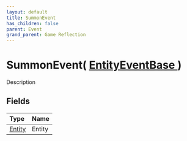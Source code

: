 ```yaml
---
layout: default
title: SummonEvent
has_children: false
parent: Event
grand_parent: Game Reflection
---
```

# SummonEvent( [ EntityEventBase ](/riftbreaker-wiki/docs/game-reflection/events/entity_event_base/) )
Description 

## Fields

| Type | Name |
|:----------|:--------------|
| [Entity](/riftbreaker-wiki/docs/game-reflection/classes/entity/) | Entity |

